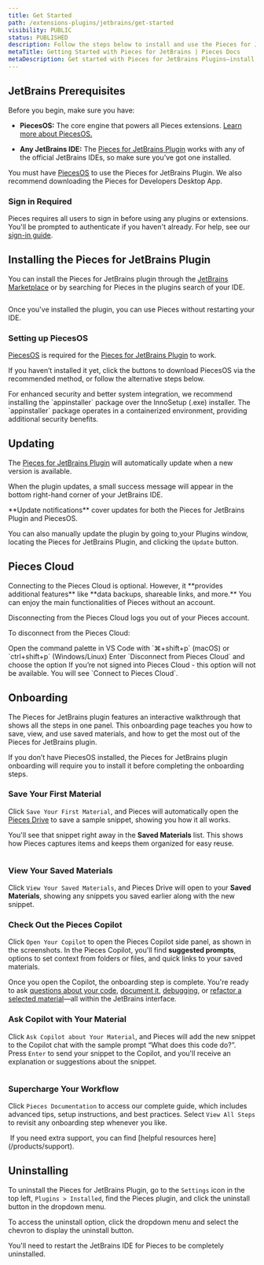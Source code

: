```yaml
---
title: Get Started
path: /extensions-plugins/jetbrains/get-started
visibility: PUBLIC
status: PUBLISHED
description: Follow the steps below to install and use the Pieces for JetBrains Plugin.
metaTitle: Getting Started with Pieces for JetBrains | Pieces Docs
metaDescription: Get started with Pieces for JetBrains Plugins—install, configure, and enhance your workflow with AI-powered coding assistance.
---
```


<pieces-pro-cta />

## JetBrains Prerequisites

Before you begin, make sure you have:

* **PiecesOS:** The core engine that powers all Pieces extensions. <a target="_blank" href="/products/core-dependencies/pieces-os">Learn more about PiecesOS.</a>

* **Any JetBrains IDE:** The <a target="_blank" href="https://plugins.jetbrains.com/plugin/17328-pieces">Pieces for JetBrains Plugin</a> works with any of the official JetBrains IDEs, so make sure you’ve got one installed.

You must have <a target="_blank" href="/products/core-dependencies/pieces-os">PiecesOS</a> to use the Pieces for JetBrains Plugin. We also recommend downloading the Pieces for Developers Desktop App.

### Sign in Required

Pieces requires all users to sign in before using any plugins or extensions. You'll be prompted to authenticate if you haven't already. For help, see our [sign-in guide](/products/meet-pieces/sign-into-pieces).

## Installing the Pieces for JetBrains Plugin

You can install the Pieces for JetBrains plugin through the <a target="_blank" href="https://plugins.jetbrains.com/plugin/17328-pieces--save-search-share--reuse-code-snippets">JetBrains Marketplace</a> or by searching for Pieces in the plugins search of your IDE.

<Image src="https://cdn.hashnode.com/res/hashnode/image/upload/v1731511626110/c73ee89d-099b-4dd4-b438-263777362657.png" alt="" align="center" fullwidth="true" />

Once you've installed the plugin, you can use Pieces without restarting your IDE.

### Setting up PiecesOS

<a target="_blank" href="/products/core-dependencies/pieces-os">PiecesOS</a> is required for the <a target="_blank" href="https://plugins.jetbrains.com/plugin/17328-pieces">Pieces for JetBrains Plugin</a> to work.

If you haven’t installed it yet, click the buttons to download PiecesOS via the recommended method, or follow the alternative steps below.

<get-started-install />

<Callout type="alert">
  For enhanced security and better system integration, we recommend installing the `appinstaller` package over the InnoSetup (.exe) installer. The `appinstaller` package operates in a containerized environment, providing additional security benefits.
</Callout>

## Updating

The <a target="_blank" href="https://plugins.jetbrains.com/plugin/17328-pieces">Pieces for JetBrains Plugin</a> will automatically update when a new version is available.

When the plugin updates, a small success message will appear in the bottom right-hand corner of your JetBrains IDE.

<Callout type="tip">
  **Update notifications** cover updates for both the Pieces for JetBrains Plugin and PiecesOS.
</Callout>

You can also manually update the plugin by going to[ ](https://builds.pieces.app/stages/production/appinstaller/pieces_for_x.appinstaller?download=true\&product=DOCUMENTATION_WEBSITE)your Plugins window, locating the Pieces for JetBrains Plugin, and clicking the `Update` button.

## Pieces Cloud

<Callout type="info">
  Connecting to the Pieces Cloud is optional. However, it **provides additional features** like **data backups, shareable links, and more.** You can enjoy the main functionalities of Pieces without an account.
</Callout>

Disconnecting from the Pieces Cloud logs you out of your Pieces account.

To disconnect from the Pieces Cloud:

<Steps>
  <Step title="Open the Command Palette">
    Open the command palette in VS Code with `⌘+shift+p` (macOS) or `ctrl+shift+p` (Windows/Linux)
  </Step>

  <Step title="Disconnect from the Cloud">
    Enter `Disconnect from Pieces Cloud` and choose the option
  </Step>
</Steps>

<Callout type="info">
  If you’re not signed into Pieces Cloud - this option will not be available. You will see `Connect to Pieces Cloud`.
</Callout>

<Image src="https://storage.googleapis.com/hashnode_product_documentation_assets/jetbrains_plugin_assets/jetbrains_plugin_assets/get_started/disconnect_pieces_cloud.gif" alt="" align="center" fullwidth="true" />

## Onboarding

The Pieces for JetBrains plugin features an interactive walkthrough that shows all the steps in one panel. This onboarding page teaches you how to save, view, and use saved materials, and how to get the most out of the Pieces for JetBrains plugin.

<Callout type="alert">
  If you don’t have PiecesOS installed, the Pieces for JetBrains plugin onboarding will require you to install it before completing the onboarding steps.
</Callout>

### Save Your First Material

Click `Save Your First Material`, and Pieces will automatically open the [Pieces Drive](/products/extensions-plugins/jetbrains/drive) to save a sample snippet, showing you how it all works.

You'll see that snippet right away in the **Saved Materials** list. This shows how Pieces captures items and keeps them organized for easy reuse.

<Image src="https://storage.googleapis.com/hashnode_product_documentation_assets/jetbrains_plugin_assets/jetbrains_plugin_assets/get_started/save_first_material" alt="" align="center" fullwidth="true" />

### View Your Saved Materials

Click `View Your Saved Materials`, and Pieces Drive will open to your **Saved Materials**, showing any snippets you saved earlier along with the new snippet.

### Check Out the Pieces Copilot

Click `Open Your Copilot` to open the Pieces Copilot side panel, as shown in the screenshots. In the Pieces Copilot, you'll find **suggested prompts**, options to set context from folders or files, and quick links to your saved materials.

Once you open the Copilot, the onboarding step is complete. You're ready to ask [questions about your code](/products/extensions-plugins/jetbrains/copilot/chat), [document it](/products/extensions-plugins/jetbrains/copilot/documenting-code), [debugging](/products/extensions-plugins/jetbrains/copilot/debugging-errors), or [refactor a selected material](/products/extensions-plugins/jetbrains/copilot/refactoring)—all within the JetBrains interface.

### Ask Copilot with Your Material

Click `Ask Copilot about Your Material`, and Pieces will add the new snippet to the Copilot chat with the sample prompt “What does this code do?”. Press `Enter` to send your snippet to the Copilot, and you'll receive an explanation or suggestions about the snippet.

<Image src="https://storage.googleapis.com/hashnode_product_documentation_assets/jetbrains_plugin_assets/jetbrains_plugin_assets/get_started/ask_copilot_about_material.gif" alt="" align="center" fullwidth="true" />

### Supercharge Your Workflow

Click `Pieces Documentation` to access our complete guide, which includes advanced tips, setup instructions, and best practices. Select `View All Steps` to revisit any onboarding step whenever you like.

<Image src="https://storage.googleapis.com/hashnode_product_documentation_assets/jetbrains_plugin_assets/jetbrains_plugin_assets/get_started/supercharge_workflow.png" alt="" align="center" fullwidth="true" />

<Callout type="info">
  If you need extra support, you can find [helpful resources here](/products/support).
</Callout>

## Uninstalling

To uninstall the Pieces for JetBrains Plugin, go to the `Settings` icon in the top left, `Plugins > Installed`, find the Pieces plugin, and click the uninstall button in the dropdown menu.

<Callout type="info">
  To access the uninstall option, click the dropdown menu and select the chevron to display the uninstall button.
</Callout>

You'll need to restart the JetBrains IDE for Pieces to be completely uninstalled.

<Image src="https://storage.googleapis.com/hashnode_product_documentation_assets/jetbrains_plugin_assets/jetbrains_plugin_assets/get_started/uninstall_button.png" alt="" align="center" fullwidth="true" />